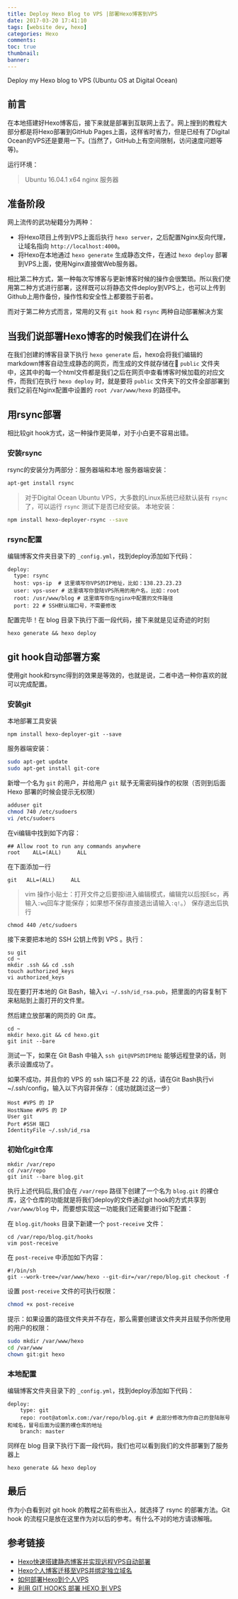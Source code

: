 ```yaml
---
title: Deploy Hexo Blog to VPS |部署Hexo博客到VPS
date: 2017-03-20 17:41:10
tags: [website dev, hexo]
categories: Hexo
comments:
toc: true
thumbnail:
banner:
---
```


Deploy my Hexo blog to VPS (Ubuntu OS at Digital Ocean)

<!-- more -->

## 前言

在本地搭建好Hexo博客后，接下来就是部署到互联网上去了。网上搜到的教程大部分都是将Hexo部署到GitHub Pages上面，这样省时省力，但是已经有了Digital Ocean的VPS还是要用一下。(当然了，GitHub上有空间限制，访问速度问题等等)。

运行环境：
> Ubuntu 16.04.1 x64
nginx 服务器

## 准备阶段

网上流传的武功秘籍分为两种：

- 将Hexo项目上传到VPS上面后执行 `hexo server`，之后配置Nginx反向代理，让域名指向 `http://localhost:4000`。
- 将Hexo在本地通过 `hexo generate` 生成静态文件，在通过 `hexo deploy` 部署到VPS上面，使用Nginx直接做Web服务器。

相比第二种方式，第一种每次写博客与更新博客时候的操作会很繁琐。所以我们使用第二种方式进行部署，这样既可以将静态文件deploy到VPS上，也可以上传到Github上用作备份，操作性和安全性上都要胜于前者。

而对于第二种方式而言，常用的又有 `git hook` 和 `rsync` 两种自动部署解决方案

## 当我们说部署Hexo博客的时候我们在讲什么
在我们创建的博客目录下执行 `hexo generate` 后，hexo会将我们编辑的markdown博客自动生成静态的网页，而生成的文件就存储在 `public` 文件夹中，这其中的每一个html文件都是我们之后在网页中查看博客时候加载的对应文件，而我们在执行 `hexo deploy` 时，就是要将 `public` 文件夹下的文件全部部署到我们之前在Nginx配置中设置的 `root /var/www/hexo` 的路径中。

## 用rsync部署
相比较git hook方式，这一种操作更简单，对于小白更不容易出错。

### 安装rsync

rsync的安装分为两部分：服务器端和本地
服务器端安装：

```bash
apt-get install rsync
```
> 对于Digital Ocean Ubuntu VPS，大多数的Linux系统已经默认装有 `rsync` 了，可以运行 `rsync` 测试下是否已经安装。
本地安装：

```bash
npm install hexo-deployer-rsync --save
```
### rsync配置

编辑博客文件夹目录下的 `_config.yml`，找到deploy添加如下代码：

```tml
deploy:
  type: rsync
  host: vps-ip  # 这里填写你VPS的IP地址，比如：138.23.23.23
  user: vps-user # 这里填写你登陆VPS所用的用户名，比如：root
  root: /usr/www/blog # 这里填写你在nginx中配置的文件路径
  port: 22 # SSH默认端口号，不需要修改
```
配置完毕！在 blog 目录下执行下面一段代码，接下来就是见证奇迹的时刻

```
hexo generate && hexo deploy
```


## git hook自动部署方案

使用git hook和rsync得到的效果是等效的，也就是说，二者中选一种你喜欢的就可以完成配置。

### 安装git
本地部署工具安装

```
npm install hexo-deployer-git --save
```

服务器端安装：

```bash
sudo apt-get update
sudo apt-get install git-core 
```
新增一个名为 `git` 的用户，并给用户 `git` 赋予无需密码操作的权限（否则到后面 Hexo 部署的时候会提示无权限）

```bash
adduser git
chmod 740 /etc/sudoers
vi /etc/sudoers
```
在vi编辑中找到如下内容：

```
## Allow root to run any commands anywhere
root    ALL=(ALL)     ALL
```
在下面添加一行

```
git   ALL=(ALL)     ALL
```
> vim 操作小贴士：打开文件之后要按i进入编辑模式，编辑完以后按Esc，再输入`:wq`回车才能保存；如果想不保存直接退出请输入`:q!`。）
保存退出后执行

```
chmod 440 /etc/sudoers
```
接下来要把本地的 SSH 公钥上传到 VPS 。执行：

```
su git
cd ~
mkdir .ssh && cd .ssh
touch authorized_keys
vi authorized_keys
```
现在要打开本地的 Git Bash，输入`vi ~/.ssh/id_rsa.pub`，把里面的内容复制下来粘贴到上面打开的文件里。

然后建立放部署的网页的 Git 库。

```
cd ~
mkdir hexo.git && cd hexo.git
git init --bare
```
测试一下，如果在 Git Bash 中输入 `ssh git@VPS的IP地址` 能够远程登录的话，则表示设置成功了。

如果不成功，并且你的 VPS 的 ssh 端口不是 22 的话，请在Git Bash执行vi ~/.ssh/config，输入以下内容并保存：（成功就跳过这一步）

```
Host #VPS 的 IP
HostName #VPS 的 IP
User git
Port #SSH 端口
IdentityFile ~/.ssh/id_rsa
```

### 初始化git仓库
```
mkdir /var/repo
cd /var/repo
git init --bare blog.git
```
执行上述代码后,我们会在 `/var/repo` 路径下创建了一个名为 `blog.git` 的裸仓库，这个仓库的功能就是将我们deploy的文件通过git hook的方式共享到 `/var/www/blog` 中，而要想实现这一功能我们还需要进行如下配置：

在 `blog.git/hooks` 目录下新建一个 `post-receive` 文件：

```
cd /var/repo/blog.git/hooks
vim post-receive
```
在 `post-receive` 中添加如下内容：

```
#!/bin/sh
git --work-tree=/var/www/hexo --git-dir=/var/repo/blog.git checkout -f
```

设置 `post-receive` 文件的可执行权限：

```bash
chmod +x post-receive
```
提示：如果设置的路径文件夹并不存在，那么需要创建该文件夹并且赋予你所使用的用户的权限：

```bash
sudo mkdir /var/www/hexo
cd /var/www
chown git:git hexo
```
### 本地配置

编辑博客文件夹目录下的 `_config.yml`，找到deploy添加如下代码：

```
deploy:
    type: git
    repo: root@atomlx.com:/var/repo/blog.git # 此部分修改为你自己的登陆账号和域名，冒号后面为设置的裸仓库的地址
    branch: master
```
同样在 blog 目录下执行下面一段代码，我们也可以看到我们的文件部署到了服务器上

```
hexo generate && hexo deploy
```

## 最后
作为小白看到对 git hook 的教程之前有些出入，就选择了 rsync 的部署方法。Git hook 的流程只是放在这里作为对以后的参考。有什么不对的地方请谅解哦。


## 参考链接
* [Hexo快速搭建静态博客并实现远程VPS自动部署](https://segmentfault.com/a/1190000006745478#articleHeader0)
* [Hexo个人博客迁移至VPS并绑定独立域名](https://imp1995.github.io/2016/11/26/Hexo%E4%B8%AA%E4%BA%BA%E5%8D%9A%E5%AE%A2%E8%BF%81%E7%A7%BB%E8%87%B3VPS%E5%B9%B6%E7%BB%91%E5%AE%9A%E7%8B%AC%E7%AB%8B%E5%9F%9F%E5%90%8D/)
* [如何部署Hexo到个人VPS](http://atomlx.com/2016/08/12/test/)
* [利用 GIT HOOKS 部署 HEXO 到 VPS](https://munen.cc/tech/Hexo-in-VPS.html)




